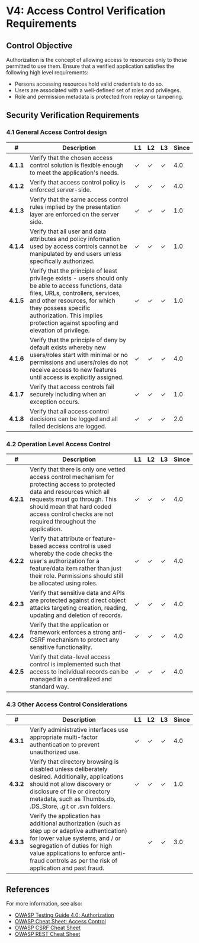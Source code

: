 # V4: Access Control Verification Requirements

## Control Objective

Authorization is the concept of allowing access to resources only to those permitted to use them. Ensure that a verified application satisfies the following high level requirements:

* Persons accessing resources hold valid credentials to do so.
* Users are associated with a well-defined set of roles and privileges.
* Role and permission metadata is protected from replay or tampering.

## Security Verification Requirements

### 4.1 General Access Control design

| # | Description | L1 | L2 | L3 | Since |
| --- | --- | --- | --- | -- | -- |
| **4.1.1** | Verify that the chosen access control solution is flexible enough to meet the application's needs.  | ✓ | ✓ | ✓ | 4.0 |
| **4.1.2** | Verify that access control policy is enforced server-side.  | ✓ | ✓ | ✓ | 4.0 |
| **4.1.3** | Verify that the same access control rules implied by the presentation layer are enforced on the server side. | ✓ | ✓ | ✓ | 1.0 |
| **4.1.4** | Verify that all user and data attributes and policy information used by access controls cannot be manipulated by end users unless specifically authorized. | ✓ | ✓ | ✓ | 1.0 |
| **4.1.5** | Verify that the principle of least privilege exists - users should only be able to access functions, data files, URLs, controllers, services, and other resources, for which they possess specific authorization. This implies protection against spoofing and elevation of privilege. | ✓ | ✓ | ✓ | 1.0 |
| **4.1.6** | Verify that the principle of deny by default exists whereby new users/roles start with minimal or no permissions and users/roles do not receive access to new features until access is explicitly assigned.  | ✓ | ✓ | ✓ | 4.0 |
| **4.1.7** | Verify that access controls fail securely including when an exception occurs. | ✓ | ✓ | ✓ | 1.0 |
| **4.1.8** | Verify that all access control decisions can be logged and all failed decisions are logged. | ✓ | ✓ | ✓ | 2.0 |

### 4.2 Operation Level Access Control

| # | Description | L1 | L2 | L3 | Since |
| --- | --- | --- | --- | -- | -- |
| **4.2.1** | Verify that there is only one vetted access control mechanism for protecting access to protected data and resources which all requests must go through. This should mean that hard coded access control checks are not required throughout the application. | ✓ | ✓ | ✓ | 4.0 |
| **4.2.2** | Verify that attribute or feature-based access control is used whereby the code checks the user's authorization for a feature/data item rather than just their role. Permissions should still be allocated using roles. | ✓ | ✓ | ✓ | 4.0 |
| **4.2.3** | Verify that sensitive data and APIs are protected against direct object attacks targeting creation, reading, updating and deletion of records. | ✓ | ✓ | ✓ | 4.0 |
| **4.2.4** | Verify that the application or framework enforces a strong anti-CSRF mechanism to protect any sensitive functionality. | ✓ | ✓ | ✓ | 4.0 |
| **4.2.5** | Verify that data-level access control is implemented such that access to individual records can be managed in a centralized and standard way. | ✓ | ✓ | ✓ | 4.0 |

### 4.3 Other Access Control Considerations

| # | Description | L1 | L2 | L3 | Since |
| --- | --- | --- | --- | -- | -- |
| **4.3.1** | Verify administrative interfaces use appropriate multi-factor authentication to prevent unauthorized use. | ✓ | ✓ | ✓ | 4.0 |
| **4.3.2** | Verify that directory browsing is disabled unless deliberately desired. Additionally, applications should not allow discovery or disclosure of file or directory metadata, such as Thumbs.db, .DS_Store, .git or .svn folders. | ✓ | ✓ | ✓ | 1.0 |
| **4.3.3** | Verify the application has additional authorization (such as step up or adaptive authentication) for lower value systems, and / or segregation of duties for high value applications to enforce anti-fraud controls as per the risk of application and past fraud. |  | ✓ | ✓ | 3.0 |

## References

For more information, see also:

* [OWASP Testing Guide 4.0: Authorization](https://www.owasp.org/index.php/Testing_for_Authorization)
* [OWASP Cheat Sheet: Access Control](https://www.owasp.org/index.php/Access_Control_Cheat_Sheet)
* [OWASP CSRF Cheat Sheet](https://www.owasp.org/index.php/Cross-Site_Request_Forgery_(CSRF)_Prevention_Cheat_Sheet)
* [OWASP REST Cheat Sheet](https://www.owasp.org/index.php/REST_Security_Cheat_Sheet)
